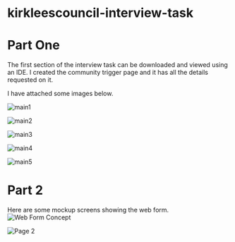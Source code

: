 # kirkleescouncil-interview-task


# Part One
The first section of the interview task can be downloaded and viewed using an IDE. I created the community trigger page and it has all the details requested on it.

I have attached some images below.

![main1](https://user-images.githubusercontent.com/44910842/127311194-86baa175-bd00-4f72-a5af-d70eab7d6b70.png)

![main2](https://user-images.githubusercontent.com/44910842/127311206-959d4b61-3c54-4c90-b07c-791f1784d6b0.png)

![main3](https://user-images.githubusercontent.com/44910842/127311217-45f7e3d6-c64f-49a9-9e13-8d39cfccd916.png)

![main4](https://user-images.githubusercontent.com/44910842/127311223-9658e118-d46e-4955-86da-719ac341238c.png)

![main5](https://user-images.githubusercontent.com/44910842/127311231-ef69251d-e9a1-4bd6-a04f-e57826f214eb.png)



# Part 2

Here are some mockup screens showing the web form.
![Web Form Concept](https://user-images.githubusercontent.com/44910842/127310628-750aa24e-2911-4b7e-a806-07760190da07.png)

![Page 2](https://user-images.githubusercontent.com/44910842/127310663-703525ea-da41-4b1c-82f5-22df1eb4cfc1.png)


